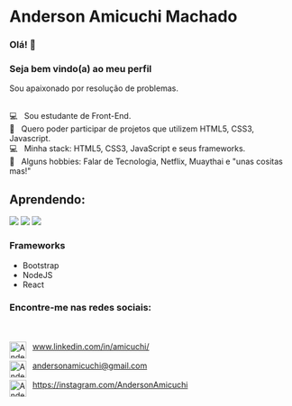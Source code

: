# Anderson Amicuchi Machado 

### Olá! 👋
### Seja bem vindo(a) ao meu perfil

Sou apaixonado por resolução de problemas.

<br/> :computer: &nbsp; Sou estudante de Front-End.
<br/> :purple_heart: &nbsp; Quero poder participar de projetos que utilizem HTML5, CSS3, Javascript.
<br/> :computer: &nbsp; Minha stack: HTML5, CSS3, JavaScript e seus frameworks.
<br/> 💬  &nbsp; Alguns hobbies: Falar de Tecnologia, Netflix, Muaythai e "unas cositas mas!"

## Aprendendo: 
  <img src="https://img.shields.io/badge/-HTML5-blue" /> 
  <img src="https://img.shields.io/badge/-CSS3-red" /> 
  <img src="https://img.shields.io/badge/JS-Javascript-yellow" />

### Frameworks
 - Bootstrap
 - NodeJS
 - React


<!-- -------------------------------------------------- --> 

### Encontre-me nas redes sociais:
<br/> <br/> &nbsp;  [<img width="30px" height="30px" align="left" alt="Anderson | LinkedIn" width="22px" src="https://cdn.jsdelivr.net/npm/simple-icons@v3/icons/linkedin.svg" />][linkedin]   www.linkedin.com/in/amicuchi/ 
<br/> <br/> &nbsp;  [<img width="30px" height="30px" align="left" alt="Anderson | Email" width="22px" src="https://cdn.jsdelivr.net/npm/simple-icons@v3/icons/gmail.svg" />][gmail]   andersonamicuchi@gmail.com
<br/> <br/> &nbsp;  [<img width="30px" height="30px" align="left" alt="Anderson | Instagram" width="22px" src="https://cdn.jsdelivr.net/npm/simple-icons@v3/icons/instagram.svg" />][instagram]   https://instagram.com/AndersonAmicuchi

   [instagram]: https://instagram.com/AndersonAmicuchi
   [linkedin]: https://linkedin.com/in/amicuchi
   [gmail]: mailto:AndersonAmicuchi@gmail.com
